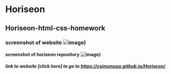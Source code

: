 # Horiseon
## Horiseon-html-css-homework
### screenshot of website ![image](https://user-images.githubusercontent.com/93950592/146280679-b3f70b63-dc2f-424f-a3c2-66e707fb6162.png))
#### screenshot of horiseon repository ![image](https://user-images.githubusercontent.com/93950592/146280875-f6014079-d53e-48a6-8b79-c3c309b67590.png))
##### link to website [click here] to go to https://csimonusa.github.io/Horiseon/
